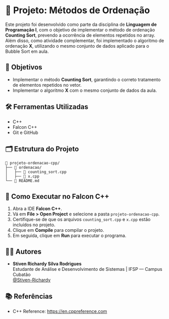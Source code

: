# 🔢 Projeto: Métodos de Ordenação

Este projeto foi desenvolvido como parte da disciplina de **Linguagem de Programação I**, com o objetivo de implementar o método de ordenação **Counting Sort**, prevendo a ocorrência de elementos repetidos no array. Além disso, como atividade complementar, foi implementado o algoritmo de ordenação **X**, utilizando o mesmo conjunto de dados aplicado para o Bubble Sort em aula.

## 🎯 Objetivos

- Implementar o método **Counting Sort**, garantindo o correto tratamento de elementos repetidos no vetor.
- Implementar o algoritmo **X** com o mesmo conjunto de dados da aula.

## 🛠️ Ferramentas Utilizadas

- C++
- Falcon C++
- Git e GitHub

## 🗂️ Estrutura do Projeto

```
📁 projeto-ordenacao-cpp/
├── 📁 ordenacao/
│   ├── 📄 counting_sort.cpp
│   ├── 📄 x.cpp
└── 📄 README.md
```

## 🚀 Como Executar no Falcon C++

1. Abra a IDE **Falcon C++**.
2. Vá em **File > Open Project** e selecione a pasta `projeto-ordenacao-cpp`.
3. Certifique-se de que os arquivos `counting_sort.cpp` e `x.cpp` estão incluídos no projeto.
4. Clique em **Compile** para compilar o projeto.
5. Em seguida, clique em **Run** para executar o programa.

## 👨‍🏫 Autores

- **Stiven Richardy Silva Rodrigues**  
  Estudante de Análise e Desenvolvimento de Sistemas | IFSP — Campus Cubatão  
  [@Stiven-Richardy](https://github.com/Stiven-Richardy)

## 📚 Referências

- C++ Reference: https://en.cppreference.com
